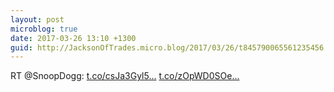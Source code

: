```yaml
---
layout: post
microblog: true
date: 2017-03-26 13:10 +1300
guid: http://JacksonOfTrades.micro.blog/2017/03/26/t845790065561235456.html
---
```

RT @SnoopDogg: [t.co/csJa3Gyl5...](https://t.co/csJa3Gyl5K) [t.co/zOpWD0SOe...](https://t.co/zOpWD0SOem)
